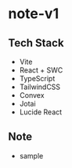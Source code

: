 # note-v1

## Tech Stack

- Vite
- React + SWC
- TypeScript
- TailwindCSS
- Convex
- Jotai
- Lucide React

## Note

- sample
